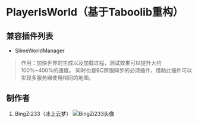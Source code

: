 # PlayerIsWorld（基于Taboolib重构）

## 兼容插件列表

- SlimeWorldManager

> 作用：加快世界的生成以及加载过程，测试效果可以提升大约100%~400%的速度。
> 同时也是BC跨服同步的必须插件，借助此插件可以实现多服务器使用相同的地图。

## 制作者

1. BingZi233（冰上云梦）
   ![BingZi233头像](https://s3.ax1x.com/2021/01/17/srWFpj.jpg)